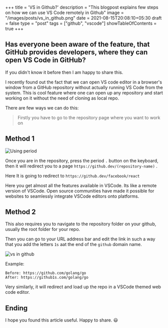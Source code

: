 +++
title = 'VS in Github?'
description = "This blogpost explains few steps on how we can use VS Code remotely in Github"
image = "/images/posts/vs_in_github.png"
date = 2021-08-15T20:08:10+05:30
draft = false
type = "post"
tags = ["github", "vscode"]
showTableOfContents = true
+++

## Has everyone been aware of the feature, that GitHub provides developers, where they can open VS Code in GitHub?

If you didn't know it before then I am happy to share this.

I recently found out the fact that we can open VS code editor in a browser's window from a GitHub repository without actually running VS Code from the system. This is cool feature where one can open up any repository and start working on it without the need of cloning as local repo.

There are few ways we can do this:

> Firstly you have to go to the repository page where you want to work on

## Method 1

![Using period](https://media.licdn.com/dms/image/C4E12AQEAIuXxOGBJJg/article-inline_image-shrink_400_744/0/1628968248281?e=1728518400&v=beta&t=lF-6f2MTCDwCo6BoLcSdf-3gB41fNvL1D-_bRIVZ1h8)

Once you are in the repository, press the period `.` button on the keyboard, then it will redirect you to a page `https://github.dev/(repository-name)` .

Here It is going to redirect to `https://github.dev/facebook/react`

Here you get almost all the features available in VSCode. Its like a remote version of VSCode. Open source communities have made it possible for websites to seamlessly integrate VSCode editors onto platforms.

## Method 2

This also requires you to navigate to the repository folder on your github, usually the root folder for your repo.

Then you can go to your URL address bar and edit the link in such a way that you add the letters `1s` aat the end of the `github` domain name.

![vs in github]("../../static/images/posts/vs_in_github.png")

Example:

```
Before: https://github.com/golang/go
After: https://github1s.com/golang/go
```

Very similarly, it will redirect and load up the repo in a VSCode themed web code editor.

## Ending

I hope you found this article useful. Happy to share. 😃
